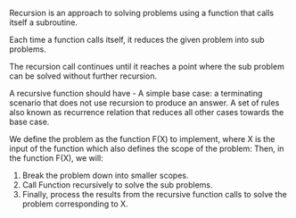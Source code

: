 Recursion is an approach to solving problems using a function that calls itself a subroutine.

Each time a function calls itself, it reduces the given problem into sub  problems. 

The recursion call continues until it reaches a point where the sub problem can be solved without further recursion.

A recursive function should have - A simple base case: a terminating scenario that does not use recursion to produce an answer.
A set of rules also known as recurrence relation that reduces all other cases towards the base case.

We define the problem as the function F(X) to implement, where X is the input of the function which also defines the scope of the problem:
Then, in the function F(X), we will:
1. Break the problem down into smaller scopes.
2. Call Function recursively to solve the sub problems.
3. Finally, process the results from the recursive function calls to solve the problem corresponding to X.


